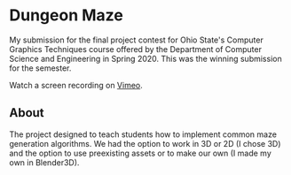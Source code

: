 # Dungeon Maze
My submission for the final project contest for Ohio State's Computer Graphics Techniques course offered by the Department of Computer Science and Engineering in Spring 2020. This was the winning submission for the semester.

Watch a screen recording on [Vimeo](https://vimeo.com/450579193).

## About
The project designed to teach students how to implement common maze generation algorithms. We had the option to work in 3D or 2D (I chose 3D) and the option to use preexisting assets or to make our own (I made my own in Blender3D).